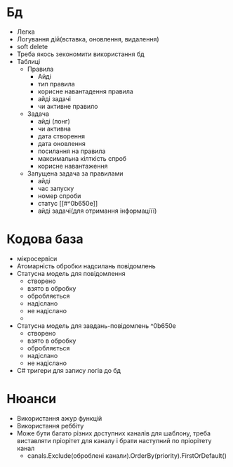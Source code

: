 # Бд
- Легка
- Логування дій(вставка, оновлення, видалення)
- soft delete
- Треба якось зекономити використання бд
- Таблиці 
	- Правила
		- Айді
		- тип правила
		- корисне навантадення правила
		- айді задачі
		- чи активне правило
	- Задача
		- айді (лонг)
		- чи активна
		- дата створення
		- дата оновлення
		- посилання на правила
		- максимальна кілткість спроб
		- корисне навантаження
	* Запущена задача за правилами
		* айді
		* час запуску
		* номер спроби
		* статус [[#^0b650e]]
		* айді задачі(для отримання інформаціїї)
#  Кодова база
- мікросервіси
- Атомарність обробки надсилань повідомлень
- Статусна модель для повідомлення
	- створено
	- взято в обробку
	- обробляється
	- надіслано
	- не надіслано
	- 
- Статусна модель для завдань-повідомлень ^0b650e
	- створено
	- взято в обробку
	- обробляється
	- надіслано
	- не надіслано
- C# тригери для запису логів до бд
# Нюанси
- Використання ажур функцій
- Використання реббіту
- Може бути багато різних доступних каналів для шаблону, треба виставляти пріорітет для каналу і брати наступний по пріорітету канал
	- canals.Exclude(оброблені канали).OrderBy(priority).FirstOrDefault()
